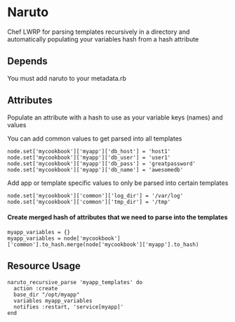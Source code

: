 # Naruto
Chef LWRP for parsing templates recursively in a directory and automatically populating your variables hash from a hash attribute

## Depends
You must add naruto to your metadata.rb

## Attributes
Populate an attribute with a hash to use as your variable keys (names) and values

You can add common values to get parsed into all templates

    node.set['mycookbook']['myapp']['db_host'] = 'host1'
    node.set['mycookbook']['myapp']['db_user'] = 'user1'
    node.set['mycookbook']['myapp']['db_pass'] = 'greatpassword'
    node.set['mycookbook']['myapp']['db_name'] = 'awesomedb'

Add app or template specific values to only be parsed into certain templates

    node.set['mycookbook']['common']['log_dir'] = '/var/log'
    node.set['mycookbook']['common']['tmp_dir'] = '/tmp'    

#### Create merged hash of attributes that we need to parse into the templates
    myapp_variables = {}
    myapp_variables = node['mycookbook']['common'].to_hash.merge(node['mycookbook']['myapp'].to_hash)

## Resource Usage
    naruto_recursive_parse 'myapp_templates' do
      action :create
      base_dir "/opt/myapp"
      variables myapp_variables
      notifies :restart, 'service[myapp]'
    end
